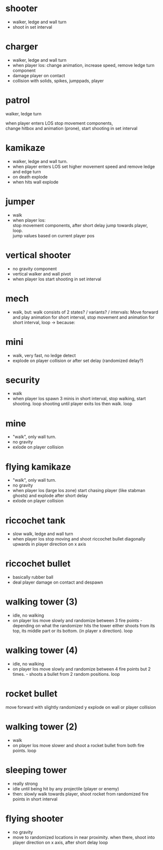 # shooter
- walker, ledge and wall turn
- shoot in set interval

# charger
- walker, ledge and wall turn
- when player los: change animation, increase speed, remove ledge turn component
- damage player on contact
- collision with solids, spikes, jumppads, player

# patrol
walker, ledge turn

when player enters LOS stop movement components,  
change hitbox and animation (prone), start shooting in set interval

# kamikaze
- walker, ledge and wall turn.
- when player enters LOS set higher movement speed and remove ledge and edge turn
- on death explode
- when hits wall explode

# jumper
- walk
- when player los:  
  stop movement components, after short delay jump towards player, loop.  
  jump values based on current player pos

# vertical shooter
- no gravity component
- vertical walker and wall pivot
- when player los start shooting in set interval

# mech
- walk, but: walk consists of 2 states? / variants? / intervals: Move forward and play animation for short interval, stop movement and animation for short interval, loop
-> because:

# mini
- walk, very fast, no ledge detect
- explode on player collision or after set delay (randomized delay?)

# security
- walk
- when player los spawn 3 minis in short interval, stop walking, start shooting. loop shooting until player exits los then walk. loop

# mine
- "walk", only wall turn.
- no gravity
- exlode on player collision

# flying kamikaze
- "walk", only wall turn.
- no gravity
- when player los (large los zone) start chasing player (like stabman ghosts) and explode after short delay
- exlode on player collision

# riccochet tank
- slow walk, ledge and wall turn
- when player los stop moving and shoot riccochet bullet diagonally upwards in player direction on x axis

# riccochet bullet
- basically rubber ball 
- deal player damage on contact and despawn

# walking tower (3)
- idle, no walking
- on player los move slowly and randomize between 3 fire points - depending on what the randomizer hits the tower either shoots
from its top, its middle part or its bottom. (in player x direction). loop

# walking tower (4)
- idle, no walking
- on player los move slowly and randomize between 4 fire points but 2 times. - shoots a bullet from 2 random positions. loop

# rocket bullet
move forward with slightly randomized y
explode on wall or player collision

# walking tower (2)
- walk
- on player los move slower and shoot a rocket bullet from both fire points. loop

# sleeping tower
- really strong
- idle until being hit by any projectile (player or enemy)
- then: slowly walk towards player, shoot rocket from randomized fire points in short interval

# flying shooter
- no gravity
- move to randomized locations in near proximity. when there, shoot into player direction on x axis, after short delay loop
